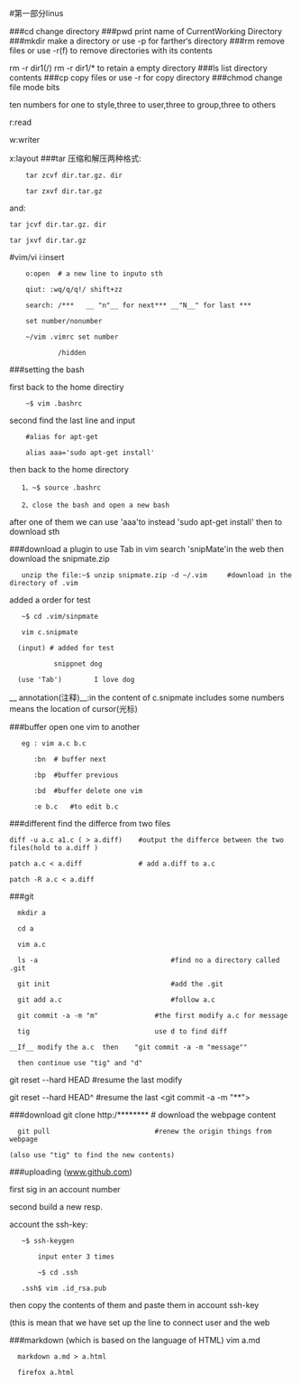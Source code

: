 #第一部分linus

###cd
   change directory
###pwd
   print name of CurrentWorking Directory
###mkdir
   make  a directory or use -p for farther‘s directory
###rm
   remove files or use -r(f) to remove directories with its contents

   rm -r dir1(/)  rm -r dir1/* to retain a empty directory
###ls
   list directory contents
###cp
   copy files or use -r for copy directory
###chmod
   change file mode bits

   ten numbers for one to style,three to user,three to group,three to others

   r:read 
 
   w:writer 
 
   x:layout
###tar
 压缩和解压两种格式:  

        tar zcvf dir.tar.gz. dir 

        tar zxvf dir.tar.gz    

and:

	tar jcvf dir.tar.gz. dir

	tar jxvf dir.tar.gz

#vim/vi
        i:insert  
    
        o:open  # a new line to inputo sth    
    
        qiut: :wq/q/q!/ shift+zz
  
        search: /***   __ "n"__ for next*** __"N__" for last ***
  
        set number/nonumber

        ~/vim .vimrc set number
                    
		        /hidden
###setting the bash

first back to the home directiry 
     
        ~$ vim .bashrc

second find the last line and input

        #alias for apt-get

        alias aaa='sudo apt-get install'

then  back to the home directory

       1、~$ source .bashrc

       2、close the bash and open a new bash 

after one of them we can use 'aaa'to instead 'sudo apt-get install' then to download sth

###download a plugin to use Tab in vim
       search 'snipMate'in the web then download the snipmate.zip

       unzip the file:~$ unzip snipmate.zip -d ~/.vim     #download in the directory of .vim

added a order for test

       ~$ cd .vim/sinpmate

       vim c.snipmate

      (input) # added for test

               snippnet dog

      (use 'Tab')        I love dog       
__ annotation(注释)__:in the content of c.snipmate includes some numbers means the location of cursor(光标)

###buffer
open one vim to another

	   eg : vim a.c b.c

	      :bn  # buffer next

	      :bp  #buffer previous

	      :bd  #buffer delete one vim

	      :e b.c   #to edit b.c
###different
find the differce from two files

	diff -u a.c a1.c ( > a.diff)    #output the differce between the two files(hold to a.diff ) 

	patch a.c < a.diff              # add a.diff to a.c

	patch -R a.c < a.diff

###git

	  mkdir a                            

	  cd a                              

	  vim a.c                            

	  ls -a                                 #find no a directory called .git

	  git init                              #add the .git

	  git add a.c                           #follow a.c

	  git commit -a -m "m"              #the first modify a.c for message

	  tig                               use d to find diff

	__If__ modify the a.c  then    "git commit -a -m "message"" 

	  then continue use "tig" and "d"

git reset --hard HEAD             #resume the last modify

git reset --hard HEAD^            #resume the last <git commit -a -m "**">

###download
	  git clone http:/********          # download the webpage content

	  git pull                          #renew the origin things from webpage

	(also use "tig" to find the new contents)
###uploading
(www.github.com)
 
 first sig in an account number
 
 second build a new resp.
 
 account the ssh-key:
        
	   ~$ ssh-keygen

    	   input enter 3 times

           ~$ cd .ssh
	
	   .ssh$ vim .id_rsa.pub
	
then copy the contents of them and paste them in account ssh-key 

(this is mean that we have set up the line to  connect user and the web    

###markdown
(which is based on the language of HTML)
	  vim a.md 

	  markdown a.md > a.html

	  firefox a.html 
